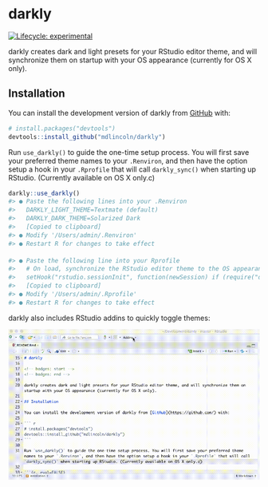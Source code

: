 # darkly

<!-- badges: start -->
[![Lifecycle: experimental](https://img.shields.io/badge/lifecycle-experimental-orange.svg)](https://www.tidyverse.org/lifecycle/#experimental)
<!-- badges: end -->

darkly creates dark and light presets for your RStudio editor theme, and will synchronize them on startup with your OS appearance (currently for OS X only).

## Installation

You can install the development version of darkly from [GitHub](https://github.com/) with:

```r
# install.packages("devtools")
devtools::install_github("mdlincoln/darkly")
```

Run `use_darkly()` to guide the one-time setup process. You will first save your preferred theme names to your `.Renviron`, and then have the option setup a hook in your `.Rprofile` that will call `darkly_sync()` when starting up RStudio. (Currently available on OS X only.c)

```r
darkly::use_darkly()
#> ● Paste the following lines into your .Renviron
#>   DARKLY_LIGHT_THEME=Textmate (default)
#>   DARKLY_DARK_THEME=Solarized Dark
#>   [Copied to clipboard]
#> ● Modify '/Users/admin/.Renviron'
#> ● Restart R for changes to take effect

#> ● Paste the following line into your Rprofile
#>   # On load, synchronize the RStudio editor theme to the OS appearance using the darkly package
#>   setHook("rstudio.sessionInit", function(newSession) if (require("darkly", quietly = TRUE)) darkly::darkly_sync(), #> action = "append")
#>   [Copied to clipboard]
#> ● Modify '/Users/admin/.Rprofile'
#> ● Restart R for changes to take effect
```

darkly also includes RStudio addins to quickly toggle themes:

![darkly RStudio addin](man/figures/darkly.gif)

